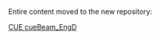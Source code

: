 Entire content moved to the new repository:

[CUE cueBeam_EngD](https://github.com/CentreForUltrasonicEngineering/cueBeam_EngD)